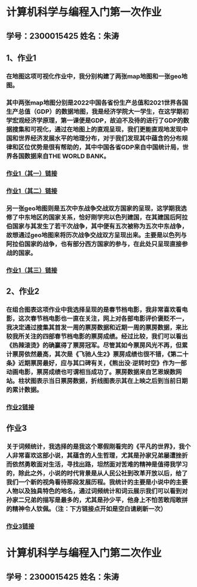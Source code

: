 # 计算机科学与编程入门第一次作业
## 学号：2300015425  姓名：朱涛
## 1、作业1
### 在地图这项可视化作业中，我分别构建了两张map地图和一张geo地图。
### 其中两张map地图分别是2022中国各省份生产总值和2021世界各国生产总值（GDP）的数据地图，我是经济学院大一学生，在这学期初学宏观经济学原理，第一课便是GDP，故迫不及待的进行了GDP的数据搜集和可视化，通过在地图上的直观呈现，我们更能直观地发现中国和世界经济发展水平的地理分布，对于我们发现其中蕴含的分布规律和区位优势是很有帮助的，其中中国各省GDP来自中国统计局，世界各国数据来自THE WORLD BANK。
### [作业1（其一）链接](https://zt156106.github.io/GDP_of_China_by_province_map.html)
### [作业1（其二）链接](https://zt156106.github.io/world_GDP_by_country_map.html)
### 另一张geo地图则是五次中东战争交战双方国家的呈现，这学期我选修了中东地区的国家关系，恰好刚学完以色列建国，在其建国后阿拉伯国家与其发生了若干次战争，其中便有五次被称为五次中东战争，故想通过geo地图来将历次战争交战双方呈现出来。主要是以色列与阿拉伯国家的战争，也有部分西方国家的参与，在此处只呈现直接参战的国家。
### [作业1（其三）链接](https://zt156106.github.io/Mideast_warship.html)
## 2、作业2
### 在组合图表这项作业中我选择呈现的是春节档电影，我非常喜欢看电影，这次春节档电影也一直在关注，网上对各部电影评价褒贬不一，我决定通过搜集其首发一周的票房数据和近期一周的票房数据，来比较我所关注的四部春节档电影的票房成绩。经过比较，我们可以看出《热辣滚烫》的确赢得了票房冠军。尽管其如今票房风光不再，但累计票房依然最高，其次是《飞驰人生2》票房成绩也很不错，《第二十条》近期票房最好，应与其口碑有关，《熊出没·逆转时空》作为一部动画电影，票房成绩也可谓相当成功了。票房数据来自艺恩娱数网站。柱状图表示当日票房数据，折线图表示其在上映之后到当前日期的累计数据。
### [作业2链接](https://zt156106.github.io/spring_festivals_films.html)
## 作业3
### 关于词频统计，我选择的是我这个寒假刚看完的《平凡的世界》，我个人非常喜欢这部小说，其蕴含的人生哲理，尤其是孙家兄弟屡遭挫折而依然勇敢面对生活，寻找出路，坦然面对苦难的精神是值得我学习的，除此之外，小说的时代背景是从人民公社到改革开放以后，给了我们一个新的视角看待那段发展历程。我统计的主要是小说中的主要人物以及独具特色的地名，通过词频统计和词云展示我们可以看到对孙家二兄弟的描写是最多的，尤其是孙少平，他身上不怕苦敢闯敢拼的精神令人钦佩。（注：下方链接点开如是空白请刷新一次）
### [作业3链接](https://zt156106.github.io/the_ordinary_world.html)
# 计算机科学与编程入门第二次作业
## 学号：2300015425  姓名：朱涛
